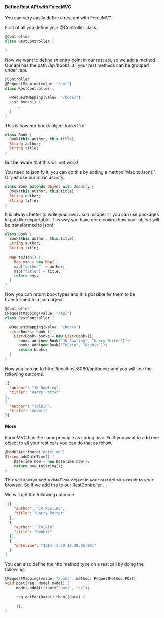 #### Define Rest API with ForceMVC ####

You can very easily define a rest api with ForceMVC.

First of all you define your @Controller class.

```dart
@Controller
class RestController {

}
```

Now we want to define an entry point in our rest api, so we add a method.
Our api has the path /api/books, all your rest methods can be grouped under /api. 

```dart
@Controller
@RequestMapping(value: "/api")
class RestController {

  @RequestMapping(value: "/books")
  List books() {
    ...
  }
}
```

This is how our books object looks like.

```dart
class Book {
  Book(this.author, this.title);
  String author;
  String title;
}
```

But be aware that this will not work!

You need to jsonify it, you can do this by adding a method 'Map toJson()'.
Or just use our mixin Jsonify.

```dart
class Book extends Object with Jsonify {
  Book(this.author, this.title);
  String author;
  String title;
}
```

It is always better to write your own Json mapper or you can use packages in pub like exportable.
This way you have more control how your object will be transformed to json!

```dart
class Book {
  Book(this.author, this.title);
  String author;
  String title;
  
  Map toJson() {
    Map map = new Map();
    map["author"] = author;
    map["title"] = title;
    return map;
  }
}
```

Now you can return book types and it is possible for them to be transformed to a json object.

```dart
@Controller
@RequestMapping(value: "/api")
class RestController {

  @RequestMapping(value: "/books")
  List<Books> books() {
    List<Book> books = new List<Book>();
      books.add(new Book("JK Rowling", "Harry Potter"));
      books.add(new Book("Tolkin", "Hobbit"));
      return books;
  }
}
```

Now you can go to http://localhost:8080/api/books and you will see the following outcome.

```json
[{
  "author": "JK Rowling",
  "title": "Harry Potter"
},
{
  "author": "Tolkin",
  "title": "Hobbit"
}]
```

#### More ####

ForceMVC has the same principle as spring mvc. 
So if you want to add one object to all your rest calls you can do that as follow.

```dart
@ModelAttribute("datetime")
String addDateTime() {
    DateTime now = new DateTime.now();
    return now.toString();
}
```

This will always add a dateTime object in your rest api as a result to your browser. So if we add this to our RestController ...

We will get the following outcome.
```json
[[{
    "author": "JK Rowling",
    "title": "Harry Potter"
  },
  {
    "author": "Tolkin",
    "title": "Hobbit"
  }],
  {
    "datetime": "2014-11-29 18:28:05.801"
  }
]
```

You can also define the http method type on a rest call by doing the following.
```dart
@RequestMapping(value: "/post", method: RequestMethod.POST)
void post(req, Model model) {
     model.addAttribute("post", "ok");
     
     req.getPostData().then((data) {
     
     });
}
``` 

